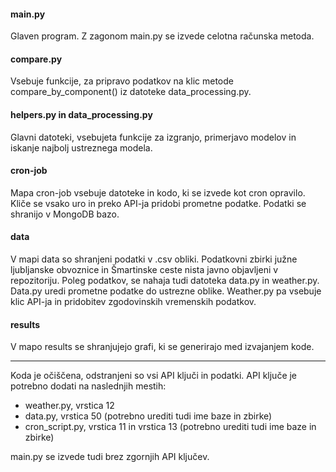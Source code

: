 #### main.py
Glaven program. Z zagonom main.py se izvede celotna računska metoda.

#### compare.py
Vsebuje funkcije, za pripravo podatkov na klic metode compare_by_component() iz datoteke data_processing.py.

#### helpers.py in data_processing.py
Glavni datoteki, vsebujeta funkcije za izgranjo, primerjavo modelov in iskanje najbolj ustreznega modela.

#### cron-job
Mapa cron-job vsebuje datoteke in kodo, ki se izvede kot cron opravilo. Kliče se vsako uro in preko API-ja pridobi prometne podatke. Podatki se shranijo v MongoDB bazo.

#### data
V mapi data so shranjeni podatki v .csv obliki. Podatkovni zbirki južne ljubljanske obvoznice in Šmartinske ceste nista javno objavljeni v repozitoriju. Poleg podatkov, se nahaja tudi datoteka data.py in weather.py. Data.py uredi prometne podatke do ustrezne oblike. Weather.py pa vsebuje klic API-ja in pridobitev zgodovinskih vremenskih podatkov. 

#### results
V mapo results se shranjujejo grafi, ki se generirajo med izvajanjem kode.


--------------------------------------

Koda je očiščena, odstranjeni so vsi API ključi in podatki. API ključe je potrebno dodati na naslednjih mestih:
* weather.py, vrstica 12
* data.py, vrstica 50 (potrebno urediti tudi ime baze in zbirke)
* cron_script.py, vrstica 11 in vrstica 13 (potrebno urediti tudi ime baze in zbirke)

main.py se izvede tudi brez zgornjih API ključev.
